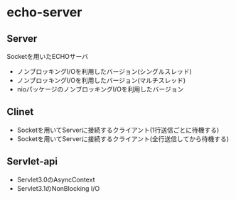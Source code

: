 # echo-server

## Server
Socketを用いたECHOサーバ
- ノンブロッキングI/Oを利用したバージョン(シングルスレッド)
- ノンブロッキングI/Oを利用したバージョン(マルチスレッド)
- nioパッケージのノンブロッキングI/Oを利用したバージョン

## Clinet
- Socketを用いてServerに接続するクライアント(1行送信ごとに待機する)
- Socketを用いてServerに接続するクライアント(全行送信してから待機する)

## Servlet-api
- Servlet3.0のAsyncContext
- Servlet3.1のNonBlocking I/O
